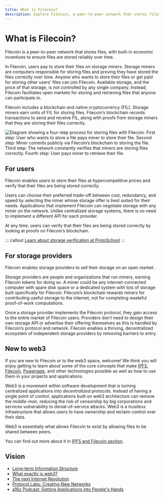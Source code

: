 ```yaml
---
title: What is Filecoin?
description: Explore Filecoin, a peer-to-peer network that stores files, with built-in economic incentives to ensure files are stored reliably over time.
---
```


# What is Filecoin?

Filecoin is a peer-to-peer network that stores files, with built-in economic incentives to ensure files are stored reliably over time.

In Filecoin, users pay to store their files on storage miners. Storage miners are computers responsible for storing files and proving they have stored the files correctly over time. Anyone who wants to store their files or get paid for storing other users’ files can join Filecoin. Available storage, and the price of that storage, is not controlled by any single company. Instead, Filecoin facilitates open markets for storing and retrieving files that anyone can participate in.

Filecoin includes a blockchain and native cryptocurrency (FIL). Storage miners earn units of FIL for storing files. Filecoin’s blockchain records transactions to send and receive FIL, along with proofs from storage miners that they are storing their files correctly.

![Diagram showing a four-step process for storing files with Filecoin. First step: User who wants to store a file pays miner to store their file. Second step: Miner commits publicly via Filecoin’s blockchain to storing the file. Third step: The network constantly verifies that miners are storing files correctly. Fourth step: User pays miner to retrieve their file.](./images/what-is-filecoin/what-is-filecoin-diagram.png)

## For users

Filecoin enables users to store their files at hypercompetitive prices and verify that their files are being stored correctly.

Users can choose their preferred trade-off between cost, redundancy, and speed by selecting the miner whose storage offer is best suited for their needs. Applications that implement Filecoin can negotiate storage with any miner on the network. Unlike centralized storage systems, there is no need to implement a different API for each provider.

At any time, users can verify that their files are being stored correctly by looking at proofs on Filecoin’s blockchain.

::: callout
[Learn about storage verification at ProtoSchool](https://proto.school/#/verifying-storage-on-filecoin)
:::

## For storage providers

Filecoin enables storage providers to sell their storage on an open market.

Storage providers are people and organizations that run miners, earning Filecoin tokens for doing so. A miner could be any internet-connected computer with spare disk space or a dedicated system with lots of storage built specifically for Filecoin. Filecoin’s blockchain rewards miners for contributing useful storage to the internet, not for completing wasteful proof-of-work computations.

Once a storage provider implements the Filecoin protocol, they gain access to the entire market of Filecoin users. Providers don’t need to design their own storage API or advertise their offering themselves as this is handled by Filecoin’s protocol and network. Filecoin enables a thriving, decentralized ecosystem of independent storage providers by removing barriers to entry.

## New to web3

If you are new to Filecoin or to the web3 space, welcome! We think you will enjoy getting to learn about some of the core concepts that make [IPFS](https://ipfs.io), [Filecoin](https://filecoin.io), [Powergate](https://github.com/textileio/powergate), and other technologies possible as well as how to use them in your projects and applications.

Web3 is a movement within software development that is turning centralized applications into _decentralized_ protocols. Instead of having a single point of control, applications built on web3 architecture can remove the _middle-man,_ reducing the risk of censorship by big corporations and services vulnerability to denial-of-service attacks. Web3 is a _trustless_ infrastructure that allows users to have ownership and reclaim control over their data.

Web3 is essentially what allows Filecoin to exist by allowing files to be shared between peers.

You can find out more about it in [IPFS and Filecoin section](./ipfs-and-filecoin.md).

## Vision

- [Long-term Information Structure](http://longnow.org/seminars/02018/aug/06/long-term-info-structure/)
- [What exactly is web3?](https://youtu.be/l44z35vabvA)
- [The next Internet Revolution](https://youtu.be/2RCwZDRwk48)
- [Protocol Labs: Creating New Networks](https://protocol.ai/blog/protocol-labs-creating-new-networks/)
- [a16z Podcast: Getting Applications into People's Hands](https://a16z.com/2017/09/14/networks-protocols-labs-tokens/)
